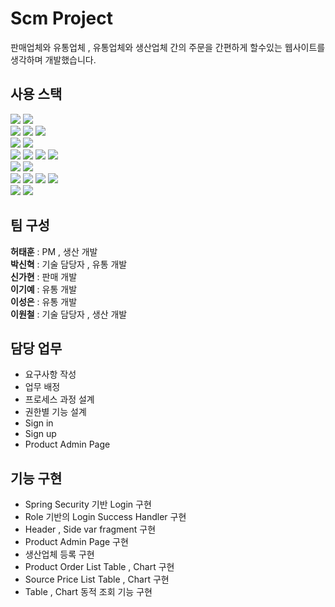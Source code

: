 # Scm Project 
판매업체와 유통업체 , 유통업체와 생산업체 간의 주문을 간편하게 할수있는 웹사이트를 생각하며 개발했습니다.

## 사용 스택
<img src="https://img.shields.io/badge/spring-6DB33F?style=for-the-badge&logo=spring&logoColor=white"> <img src="https://img.shields.io/badge/springboot-6DB33F?style=for-the-badge&logo=springboot&logoColor=white"> <br>
<img src="https://img.shields.io/badge/Java-blue?style=for-the-badge&logo=jameson&logoColor=004027">
<img src="https://img.shields.io/badge/Javascript-F7DF1E?style=for-the-badge&logo=Javascript&logoColor=white"> <img src="https://img.shields.io/badge/jquery-0769AD?style=for-the-badge&logo=jquery&logoColor=white">
<br>
<img src="https://img.shields.io/badge/mariadb-003545?style=for-the-badge&logo=mariadb&logoColor=white"> <img src="https://img.shields.io/badge/mysql-4479A1?style=for-the-badge&logo=mysql&logoColor=white">
<br>
<img src="https://img.shields.io/badge/thymeleaf-005F0F?style=for-the-badge&logo=thymeleaf&logoColor=white"> <img src="https://img.shields.io/badge/chart.js-FF6384?style=for-the-badge&logo=chartdotjs&logoColor=white"> <img src="https://img.shields.io/badge/Lombok-000000?style=for-the-badge&logo=framework&logoColor=white">
<img src="https://img.shields.io/badge/bootstrap-7952B3?style=for-the-badge&logo=bootstrap&logoColor=white">
<br>
<img src="https://img.shields.io/badge/html5-orange?style=for-the-badge&logo=html5&logoColor=white"> <img src="https://img.shields.io/badge/css3-1572B6?style=for-the-badge&logo=css3&logoColor=white"> 
<br>
<img src="https://img.shields.io/badge/github-181717?style=for-the-badge&logo=github&logoColor=white"> <img src="https://img.shields.io/badge/slack-4A154B?style=for-the-badge&logo=slack&logoColor=white">
<img src="https://img.shields.io/badge/notion-000000?style=for-the-badge&logo=notion&logoColor=white"> <img src="https://img.shields.io/badge/google drive-4285F4?style=for-the-badge&logo=googledrive&logoColor=white"> 
<br>
<img src="https://img.shields.io/badge/amazon web services-232F3E?style=for-the-badge&logo=amazonwebservices&logoColor=white"> <img src="https://img.shields.io/badge/docker-2496ED?style=for-the-badge&logo=docker&logoColor=white">

## 팀 구성
**허태훈** : PM , 생산 개발 <br>
**박신혁** : 기술 담당자 , 유통 개발 <br>
**신가현** : 판매 개발 <br>
**이기예** : 유통 개발 <br>
**이성은** : 유통 개발 <br>
**이원철** : 기술 담당자 , 생산 개발 <br>

## 담당 업무
* 요구사항 작성
* 업무 배정
* 프로세스 과정 설계
* 권한별 기능 설계
* Sign in
* Sign up
* Product Admin Page

## 기능 구현
* Spring Security 기반 Login 구현
* Role 기반의 Login Success Handler 구현
* Header , Side var fragment 구현
* Product Admin Page 구현
* 생산업체 등록 구현
* Product Order List Table , Chart 구현
* Source Price List Table , Chart 구현
* Table , Chart 동적 조회 기능 구현
